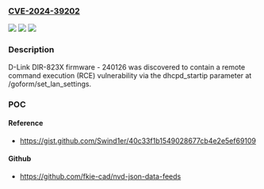 ### [CVE-2024-39202](https://cve.mitre.org/cgi-bin/cvename.cgi?name=CVE-2024-39202)
![](https://img.shields.io/static/v1?label=Product&message=n%2Fa&color=blue)
![](https://img.shields.io/static/v1?label=Version&message=n%2Fa&color=blue)
![](https://img.shields.io/static/v1?label=Vulnerability&message=n%2Fa&color=brighgreen)

### Description

D-Link DIR-823X firmware - 240126 was discovered to contain a remote command execution (RCE) vulnerability via the dhcpd_startip parameter at /goform/set_lan_settings.

### POC

#### Reference
- https://gist.github.com/Swind1er/40c33f1b1549028677cb4e2e5ef69109

#### Github
- https://github.com/fkie-cad/nvd-json-data-feeds

